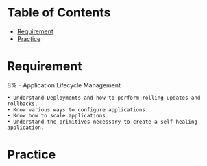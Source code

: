 Table of Contents
=================

   * [Requirement](#requirement)
   * [Practice](#practice)

# Requirement

8% - Application Lifecycle Management
```
• Understand Deployments and how to perform rolling updates and rollbacks.
• Know various ways to configure applications.
• Know how to scale applications.
• Understand the primitives necessary to create a self-healing application.
```

# Practice
